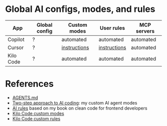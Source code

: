 # Global AI configs, modes, and rules

| App | Global config | Custom modes | User rules | MCP servers |
| --- | --- | --- | --- | --- |
| Copilot | ? | automated | automated | automated |
| Cursor | ? | [instructions](https://github.com/sapegin/two-step-ai-coding-modes/tree/main?tab=readme-ov-file#cursor-custom-modes) | [instructions](https://github.com/sapegin/washingcode-book/blob/master/ai/Readme.md#cursor) | automated |
| Kilo Code | ? | automated | automated | automated |

# References

- [AGENTS.md](https://agents.md/)
- [Two-step approach to AI coding](https://github.com/sapegin/two-step-ai-coding-modes): my custom AI agent modes
- [AI rules](https://github.com/sapegin/washingcode-book/tree/master/ai) based on my book on clean code for frontend developers
- [Kilo Code custom modes](https://kilocode.ai/docs/features/custom-modes)
- [Kilo Code custom rules](https://kilocode.ai/docs/advanced-usage/custom-rules)
